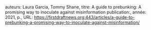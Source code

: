 auteurs: Laura Garcia, Tommy Shane, 
titre: A guide to prebunking: A promising way to inoculate against misinformation
publication:, 
année: 2021, 
p.,
URL: https://firstdraftnews.org:443/articles/a-guide-to-prebunking-a-promising-way-to-inoculate-against-misinformation/

